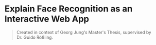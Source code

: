 # Explain Face Recognition as an Interactive Web App

> Created in context of Georg Jung's Master's Thesis, supervised by Dr. Guido Rößling.
